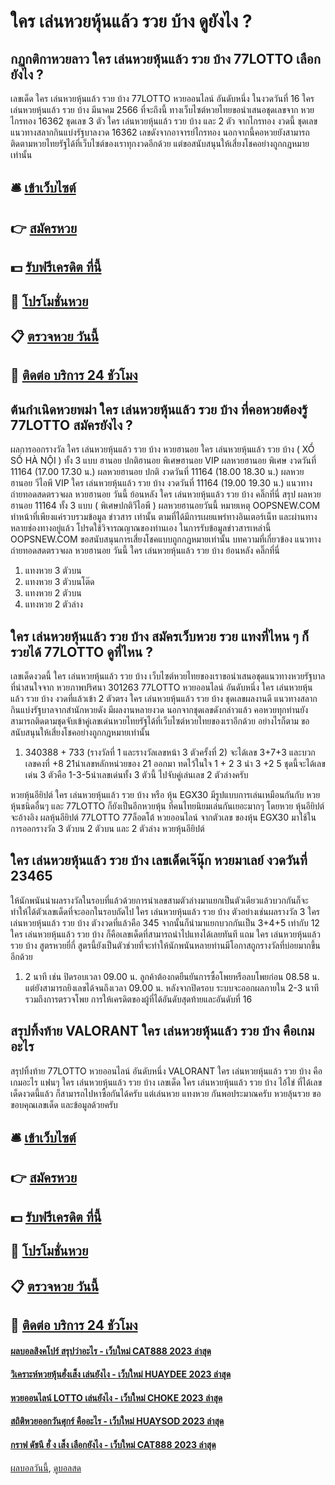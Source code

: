 # ใคร เล่นหวยหุ้นแล้ว รวย บ้าง ดูยังไง ?
## กฏกติกาหวยลาว ใคร เล่นหวยหุ้นแล้ว รวย บ้าง 77LOTTO เลือกยังไง ?
เลขเด็ด ใคร เล่นหวยหุ้นแล้ว รวย บ้าง 77LOTTO หวยออนไลน์ อันดับหนึ่ง ในงวดวันที่ 16 ใคร เล่นหวยหุ้นแล้ว รวย บ้าง มีนาคม 2566 ที่จะถึงนี้ ทางเว็บไซต์หวยไทยขอนำเสนอชุดเลขจาก หวยไกรทอง 16362 ชุดเลข 3 ตัว ใคร เล่นหวยหุ้นแล้ว รวย บ้าง และ 2 ตัว จากไกรทอง งวดนี้ ชุดเลขแนวทางสลากกินแบ่งรัฐบาลงวด 16362 เลขดังจากอาจารย์ไกรทอง นอกจากนี้คอหวยยังสามารถติดตามหวยไทยรัฐได้ที่เว็บไซต์ของเราทุกงวดอีกด้วย แต่ขอสนับสนุนให้เสี่ยงโชคอย่างถูกกฎหมายเท่านั้น

## 🛎 [เข้าเว็บไซต์](https://bit.ly/3BG5bNw)
## 👉 [สมัครหวย](https://bit.ly/3BG5bNw)
## 💵 [รับฟรีเครดิต ที่นี้](https://bit.ly/3C3mvgS)
## 👑 [โปรโมชั่นหวย](https://bit.ly/3C3mvgS)
## 📋 [ตรวจหวย วันนี้](https://bit.ly/3C3mvgS)
## 📱 [ติดต่อ บริการ 24 ชัวโมง](https://bit.ly/3C3mvgS)

## ต้นกำเนิดหวยพม่า ใคร เล่นหวยหุ้นแล้ว รวย บ้าง ที่คอหวยต้องรู้ 77LOTTO สมัครยังไง ?
ผลการออกรางวัล ใคร เล่นหวยหุ้นแล้ว รวย บ้าง หวยฮานอย ใคร เล่นหวยหุ้นแล้ว รวย บ้าง ( XỔ SỐ HÀ NỘI ) ทั้ง 3 แบบ ฮานอย ปกติฮานอย พิเศษฮานอย VIP
ผลหวยฮานอย พิเศษ งวดวันที่ 11164 (17.00 17.30 น.)
ผลหวยฮานอย ปกติ งวดวันที่ 11164 (18.00 18.30 น.)
ผลหวยฮานอย วีไอพี VIP ใคร เล่นหวยหุ้นแล้ว รวย บ้าง งวดวันที่ 11164 (19.00 19.30 น.)
 แนวทางถ่ายทอดสดตรวจผล หวยฮานอย วันนี้ ย้อนหลัง ใคร เล่นหวยหุ้นแล้ว รวย บ้าง คลิ๊กที่นี่ 
สรุป ผลหวยฮานอย 11164 ทั้ง 3 แบบ ( พิเศษปกติวีไอพี ) ผลหวยฮานอยวันนี้
หมายเหตุ OOPSNEW.COM ทำหน้าที่เพียงแค่รวบรวมข้อมูล ข่าวสาร เท่านั้น ตามที่ได้มีการเผยแพร่ทางอินเตอร์เน็ท และผ่านทางหลายช่องทางอยู่แล้ว โปรดใช้วิจารณญาณของท่านเอง ในการรับข้อมูลข่าวสารเหล่านี้ OOPSNEW.COM ขอสนับสนุนการเสี่ยงโชคแบบถูกกฎหมายเท่านั้น
บทความที่เกี่ยวข้อง
แนวทางถ่ายทอดสดตรวจผล หวยฮานอย วันนี้ ใคร เล่นหวยหุ้นแล้ว รวย บ้าง ย้อนหลัง คลิ๊กที่นี่
1. แทงหวย 3 ตัวบน
2. แทงหวย 3 ตัวบนโต๊ด
3. แทงหวย 2 ตัวบน
4. แทงหวย 2 ตัวล่าง

## ใคร เล่นหวยหุ้นแล้ว รวย บ้าง สมัครเว็บหวย รวย แทงที่ไหน ๆ ก็รวยได้ 77LOTTO ดูที่ไหน ?
เลขเด็ดงวดนี้ ใคร เล่นหวยหุ้นแล้ว รวย บ้าง เว็บไซต์หวยไทยของเราขอนำเสนอชุดแนวทางหวยรัฐบาลที่น่าสนใจจาก หวยภาพปริศนา 301263 77LOTTO หวยออนไลน์ อันดับหนึ่ง ใคร เล่นหวยหุ้นแล้ว รวย บ้าง งวดที่แล้วเข้า 2 ตัวตรง ใคร เล่นหวยหุ้นแล้ว รวย บ้าง ชุดเลขผลงานดี แนวทางสลากกินแบ่งรัฐบาลจากสำนักหวยดัง มีผลงานหลายงวด นอกจากชุดเลขดังกล่าวแล้ว คอหวยทุกท่านยังสามารถติดตามชุดจับเข้าคู่เลขเด่นหวยไทยรัฐได้ที่เว็บไซต์หวยไทยของเราอีกด้วย อย่างไรก็ตาม ขอสนับสนุนให้เสี่ยงโชคอย่างถูกกฎหมายเท่านั้น
1. 340388 + 733 (รางวัลที่ 1 และรางวัลเลขหน้า 3 ตัวครั้งที่ 2) จะได้เลข 3+7+3 และบวกเลขคงที่ +8 21นำเลขหลักหน่วยของ 21 ออกมา ทดไว้ในใจ 1 + 2 3 นำ 3 +2 5 ชุดนี้จะได้เลขเด่น 3 ตัวคือ 1-3-5นำเลขเด่นทั้ง 3 ตัวนี้ ไปจับคู่เล่นเลข 2 ตัวล่างครับ

หวยหุ้นอียิปต์ ใคร เล่นหวยหุ้นแล้ว รวย บ้าง หรือ หุ้น EGX30 มีรูปแบบการเล่นเหมือนกันกับ หวยหุ้นชนิดอื่นๆ และ 77LOTTO ก็ยังเป็นอีกหวยหุ้น ที่คนไทยนิยมเล่นกันเยอะมากๆ โดยหวย หุ้นอียิปต์ จะอ้างอิง ผลหุ้นอียิปต์ 77LOTTO 77ล็อตโต้ หวยออนไลน์ จากตัวเลข ของหุ้น EGX30 มาใช้ในการออกรางวัล 3 ตัวบน 2 ตัวบน และ 2 ตัวล่าง หวยหุ้นอียิปต์

## ใคร เล่นหวยหุ้นแล้ว รวย บ้าง เลขเด็ดเจ๊นุ๊ก หวยมาเลย์ งวดวันที่ 23465
ให้นักพนันนำผลรางวัลในรอบที่แล้วด้วยการนำเลขสามตัวล่างมาแยกเป็นตัวเดียวแล้วบวกกันก็จะทำให้ได้ตัวเลขเด็ดที่จะออกในรอบถัดไป ใคร เล่นหวยหุ้นแล้ว รวย บ้าง ตัวอย่างเช่นผลรางวัล 3 ใคร เล่นหวยหุ้นแล้ว รวย บ้าง ตัวงวดที่แล้วคือ 345 จากนั้นก็นำมาแยกบวกกันเป็น 3+4+5 เท่ากับ 12 ใคร เล่นหวยหุ้นแล้ว รวย บ้าง ก็คือเลขเด็ดที่สามารถนำไปแทงได้เลยทันที แถม ใคร เล่นหวยหุ้นแล้ว รวย บ้าง สูตรหวยยี่กี่ สูตรนี้ยังเป็นตัวช่วยที่จะทำให้นักพนันหลายท่านมีโอกาสถูกรางวัลที่บ่อยมากขึ้นอีกด้วย
1. 2 นาที เช่น ปิดรอบเวลา 09.00 น. ลูกค้าต้องกดยืนยันการซื้อโพยหรือลบโพยก่อน 08.58 น. แต่ยังสามารถยิงเลขได้จนถึงเวลา 09.00 น. หลังจากปิดรอบ ระบบจะออกผลภายใน 2-3 นาที รวมถึงการตรวจโพย การให้เครดิตของผู้ที่ได้อันดับสุดท้ายและอันดับที่ 16

## สรุปทิ้งท้าย VALORANT ใคร เล่นหวยหุ้นแล้ว รวย บ้าง คือเกมอะไร
สรุปทิ้งท้าย 77LOTTO หวยออนไลน์ อันดับหนึ่ง VALORANT ใคร เล่นหวยหุ้นแล้ว รวย บ้าง คือเกมอะไร แฟนๆ ใคร เล่นหวยหุ้นแล้ว รวย บ้าง เลขเด็ด ใคร เล่นหวยหุ้นแล้ว รวย บ้าง ไอ้ไข่ ที่ได้เลขเด็ดงวดนี้แล้ว ก็สามารถไปหาซื้อกันได้ครับ แต่เล่นหวย แทงหวย กันพอประมาณครับ หวยลุ้นรวย ขอขอบคุณเลขเด็ด และข้อมูลด้วยครับ

## 🛎 [เข้าเว็บไซต์](https://bit.ly/3BG5bNw)
## 👉 [สมัครหวย](https://bit.ly/3BG5bNw)
## 💵 [รับฟรีเครดิต ที่นี้](https://bit.ly/3C3mvgS)
## 👑 [โปรโมชั่นหวย](https://bit.ly/3C3mvgS)
## 📋 [ตรวจหวย วันนี้](https://bit.ly/3C3mvgS)
## 📱 [ติดต่อ บริการ 24 ชัวโมง](https://bit.ly/3C3mvgS)

#### [ผลบอลสิงคโปร์ สรุปว่าอะไร - เว็บใหม่ CAT888 2023 ล่าสุด](https://atom.io/themes/ผลบอลสิงคโปร์%20สรุปว่าอะไร%20-%20เว็บใหม่%20cat888%202023%20ล่าสุด)
#### [วิเคราะห์หวยหุ้นฮั่งเส็ง เล่นยังไง - เว็บใหม่ HUAYDEE 2023 ล่าสุด](https://atom.io/themes/วิเคราะห์หวยหุ้นฮั่งเส็ง%20เล่นยังไง%20-%20เว็บใหม่%20huaydee%202023%20ล่าสุด)
#### [หวยออนไลน์ LOTTO เล่นยังไง - เว็บใหม่ CHOKE 2023 ล่าสุด](https://atom.io/themes/หวยออนไลน์%20lotto%20เล่นยังไง%20-%20เว็บใหม่%20choke%202023%20ล่าสุด)
#### [สถิติหวยออกวันศุกร์ คืออะไร - เว็บใหม่ HUAYSOD 2023 ล่าสุด](https://atom.io/themes/สถิติหวยออกวันศุกร์%20คืออะไร%20-%20เว็บใหม่%20huaysod%202023%20ล่าสุด)
#### [กราฟ ดัชนี ฮั่ ง เส็ง เลือกยังไง - เว็บใหม่ CAT888 2023 ล่าสุด](https://atom.io/themes/กราฟ%20ดัชนี%20ฮั่%20ง%20เส็ง%20เลือกยังไง%20-%20เว็บใหม่%20cat888%202023%20ล่าสุด)

[ผลบอลวันนี้](https://siamsport.tv "ผลบอลวันนี้"), [ดูบอลสด](https://siamsport.tv/ดูบอลสด "ดูบอลสด")